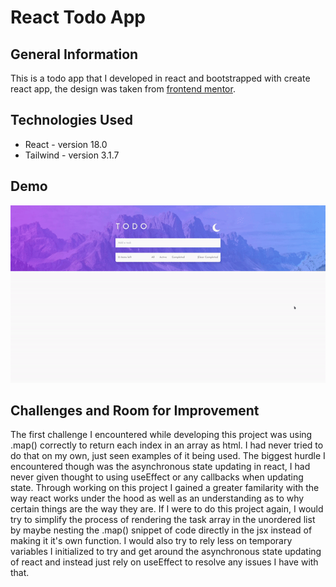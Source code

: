 # React Todo App

## General Information
This is a todo app that I developed in react and bootstrapped with create react app, the design was taken from [frontend mentor](https://www.frontendmentor.io/challenges).


## Technologies Used
- React - version 18.0
- Tailwind - version 3.1.7

## Demo
![Usage Gif](https://github.com/GabeeeM/react-todo-app/blob/main/demo.gif)

## Challenges and Room for Improvement
The first challenge I encountered while developing this project was using .map() correctly to return each index in an array as html. I had never tried to do that on my own, just seen examples of it being used. The biggest hurdle I encountered though was the asynchronous state updating in react, I had never given thought to using useEffect or any callbacks when updating state. Through working on this project I gained a greater familarity with the way react works under the hood as well as an understanding as to why certain things are the way they are. If I were to do this project again, I would try to simplify the process of rendering the task array in the unordered list by maybe nesting the .map() snippet of code directly in the jsx instead of making it it's own function. I would also try to rely less on temporary variables I initialized to try and get around the asynchronous state updating of react and instead just rely on useEffect to resolve any issues I have with that.
